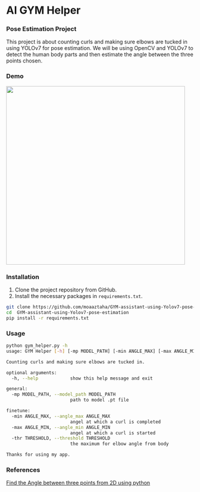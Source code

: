 # AI GYM Helper
### Pose Estimation Project

This project is about counting curls and making sure elbows are tucked in using YOLOv7 for pose estimation. We will be using OpenCV and YOLOv7 to detect the human body parts and then estimate the angle between the three points chosen.

### Demo
<img src="demo.gif" width=480>

### Installation
1. Clone the project repository from GitHub.
2. Install the necessary packages in `requirements.txt`.
```bash
git clone https://github.com/moaaztaha/GYM-assistant-using-Yolov7-pose-estimation
cd  GYM-assistant-using-Yolov7-pose-estimation
pip install -r requirements.txt
```
### Usage
```bash
python gym_helper.py -h
usage: GYM Helper [-h] [-mp MODEL_PATH] [-min ANGLE_MAX] [-max ANGLE_MIN] [-thr THRESHOLD]

Counting curls and making sure elbows are tucked in.

optional arguments:
  -h, --help            show this help message and exit

general:
  -mp MODEL_PATH, --model_path MODEL_PATH
                        path to model .pt file

finetune:
  -min ANGLE_MAX, --angle_max ANGLE_MAX
                        angel at which a curl is completed
  -max ANGLE_MIN, --angle_min ANGLE_MIN
                        angel at which a curl is started
  -thr THRESHOLD, --threshold THRESHOLD
                        the maximum for elbow angle from body

Thanks for using my app.

```

### References

[Find the Angle between three points from 2D using python](https://manivannan-ai.medium.com/find-the-angle-between-three-points-from-2d-using-python-348c513e2cd)
